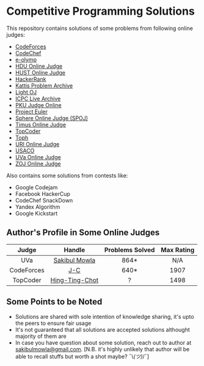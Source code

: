 # Competitive Programming Solutions

This repository contains solutions of some problems from following online judges:

- [CodeForces](https://codeforces.com/)
- [CodeChef](https://www.codechef.com/)
- [e-olymp](https://www.e-olymp.com/en/)
- [HDU Online Judge](http://acm.hdu.edu.cn/)
- [HUST Online Judge](http://www.hustoj.org/)
- [HackerRank](https://www.hackerrank.com/)
- [Kattis Problem Archive](https://open.kattis.com/)
- [Light OJ](http://lightoj.com/)
- [ICPC Live Archive](https://icpcarchive.ecs.baylor.edu/)
- [PKU Judge Online](http://poj.org/)
- [Project Euler](https://projecteuler.net/)
- [Sphere Online Judge (SPOJ)](https://www.spoj.com/)
- [Timus Online Judge](https://acm.timus.ru/)
- [TopCoder](https://www.topcoder.com/)
- [Toph](https://toph.co/)
- [URI Online Judge](https://www.urionlinejudge.com.br/)
- [USACO](https://train.usaco.org/)
- [UVa Online Judge](https://onlinejudge.org/)
- [ZOJ Online Judge](https://zoj.pintia.cn/)

Also contains some solutions from contests like:

- Google Codejam
- Facebook HackerCup
- CodeChef SnackDown
- Yandex Algorithm
- Google Kickstart

## Author's Profile in Some Online Judges

| Judge         | Handle                                                            | Problems Solved | Max Rating |
| :-----------: |:-------------:                                                    | :-----:         | :--------: |
| UVa           | [Sakibul Mowla](https://uhunt.onlinejudge.org/id/151135)          | 864*            | N/A        |
| CodeForces    | [J-C](https://codeforces.com/profile/J-C)                         | 640*            | 1907       |
| TopCoder      | [Hing-Ting-Chot](https://www.topcoder.com/members/Hing-Ting-Chot) | ?               | 1498       |

## Some Points to be Noted

- Solutions are shared with sole intention of knowledge sharing, it's upto the peers to ensure fair usage
- It's not guaranteed that all solutions are accepted solutions althought majority of them are
- In case you have question about some solution, reach out to author at sakibulmowla@gmail.com. [N.B. it's highly unlikely that author will be able to recall stuffs but worth a shot maybe? ¯\\_(ツ)_/¯]
